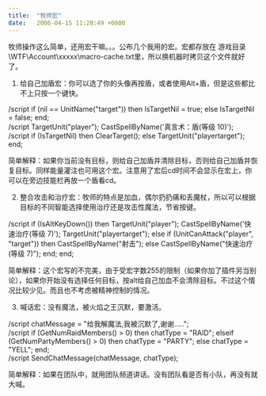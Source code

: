 ```yaml
---
title:  "牧师宏"
date:   2006-04-15 11:28:49 +0800
---
```


牧师操作这么简单，还用宏干嘛。。。公布几个我用的宏。宏都存放在 游戏目录\WTF\Account\xxxxx\macro-cache.txt里，所以换机器时拷贝这个文件就好了。  

1. 给自己加盾宏：你可以选了你的头像再按盾，或者使用Alt+盾，但是这些都比不上只按一个键快。  

/script if (nil == UnitName("target")) then IsTargetNil = true; else IsTargetNil = false; end;   
/script TargetUnit("player"); CastSpellByName('真言术：盾(等级 10)');   
/script if (IsTargetNil) then ClearTarget(); else TargetUnit("playertarget"); end;   

简单解释：如果你当前没有目标，则给自己加盾并清除目标，否则给自己加盾并恢复目标。同样能量灌注也可用这个宏。注意用了宏后cd时间不会显示在宏上，你可以在旁边技能栏再放一个盾看cd。  

2. 整合攻击和治疗宏：牧师的特点是加血，偶尔扔扔痛和丢魔杖，所以可以根据目标的不同智能选择使用治疗还是攻击性魔法，节省按键。  

/script if (IsAltKeyDown()) then TargetUnit("player"); CastSpellByName('快速治疗(等级 7)'); TargetUnit("playertarget"); else if (UnitCanAttack("player", "target")) then CastSpellByName("射击"); else CastSpellByName("快速治疗(等级 7)"); end; end;  

简单解释：这个宏写的不完美，由于受宏字数255的限制（如果你加了插件另当别论），如果你开始没有选择任何目标，按alt给自己加血不会清除目标。不过这个情况比较少见。而且也不考虑被精神控制的情况。  

3. 喊话宏：没有魔法，被火焰之王沉默，要激活。  

/script chatMessage = "给我解魔法,我被沉默了,谢谢.....";  
/script if (GetNumRaidMembers() > 0) then chatType = "RAID"; elseif (GetNumPartyMembers() > 0) then chatType = "PARTY"; else chatType = "YELL"; end;  
/script SendChatMessage(chatMessage, chatType);  

简单解释：如果在团队中，就用团队频道讲话。没有团队看是否有小队，再没有就大喊。  

